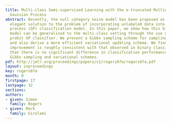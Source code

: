 ```yaml
---
title: Multi-class Semi-supervised Learning with the e-truncated Multinomial Probit
  Gaussian Process
abstract: Recently, the null category noise model has been proposed as a simple and
  elegant solution to the problem of incorporating unlabeled data into a Gaussian
  process (GP) classification model. In this paper, we show how this binary likelihood
  model can be generalised to the multi-class setting through the use of the multinomial
  probit GP classifier. We present a Gibbs sampling scheme for sampling the GP parameters
  and also derive a more efficient variational updating scheme. We find that the performance
  improvement is roughly consistent with that observed in binary classification and
  that there is no significant difference in classification performance between the
  Gibbs sampling and variational schemes.
pdf: http://jmlr.org/proceedings/papers/v1/rogers07a/rogers07a.pdf
layout: inproceedings
key: rogers07a
month: 0
firstpage: 17
lastpage: 32
sections: 
authors:
- given: Simon
  family: Rogers
- given: Mark
  family: Girolami
---
```

